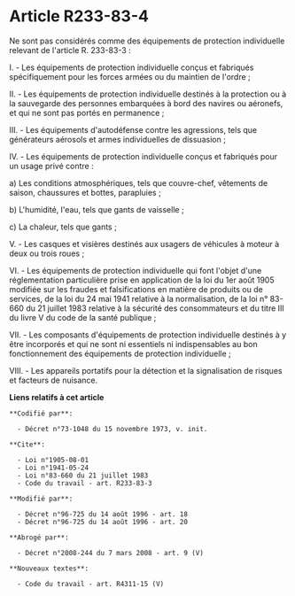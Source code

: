 # Article R233-83-4

Ne sont pas considérés comme des équipements de protection individuelle relevant de l'article R. 233-83-3 :

I. - Les équipements de protection individuelle conçus et fabriqués spécifiquement pour les forces armées ou du maintien de
l'ordre ;

II. - Les équipements de protection individuelle destinés à la protection ou à la sauvegarde des personnes embarquées à bord
des navires ou aéronefs, et qui ne sont pas portés en permanence ;

III. - Les équipements d'autodéfense contre les agressions, tels que générateurs aérosols et armes individuelles de
dissuasion ;

IV. - Les équipements de protection individuelle conçus et fabriqués pour un usage privé contre :

a) Les conditions atmosphériques, tels que couvre-chef, vêtements de saison, chaussures et bottes, parapluies ;

b) L'humidité, l'eau, tels que gants de vaisselle ;

c) La chaleur, tels que gants ;

V. - Les casques et visières destinés aux usagers de véhicules à moteur à deux ou trois roues ;

VI. - Les équipements de protection individuelle qui font l'objet d'une réglementation particulière prise en application de
la loi du 1er août 1905 modifiée sur les fraudes et falsifications en matière de produits ou de services, de la loi du 24 mai
1941 relative à la normalisation, de la loi n° 83-660 du 21 juillet 1983 relative à la sécurité des consommateurs et du titre
III du livre V du code de la santé publique ;

VII. - Les composants d'équipements de protection individuelle destinés à y être incorporés et qui ne sont ni essentiels ni
indispensables au bon fonctionnement des équipements de protection individuelle ;

VIII. - Les appareils portatifs pour la détection et la signalisation de risques et facteurs de nuisance.

**Liens relatifs à cet article**

	**Codifié par**:

	  - Décret n°73-1048 du 15 novembre 1973, v. init.

	**Cite**:

	  - Loi n°1905-08-01
	  - Loi n°1941-05-24
	  - Loi n°83-660 du 21 juillet 1983
	  - Code du travail - art. R233-83-3

	**Modifié par**:

	  - Décret n°96-725 du 14 août 1996 - art. 18
	  - Décret n°96-725 du 14 août 1996 - art. 20

	**Abrogé par**:

	  - Décret n°2008-244 du 7 mars 2008 - art. 9 (V)

	**Nouveaux textes**:

	  - Code du travail - art. R4311-15 (V)

